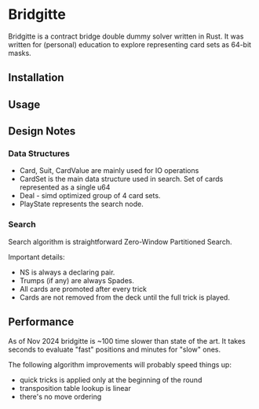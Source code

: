 # Bridgitte

Bridgitte is a contract bridge double dummy solver written in Rust.
It was written for (personal) education to explore representing
card sets as 64-bit masks.

## Installation

## Usage

## Design Notes

### Data Structures

- Card, Suit, CardValue are mainly used for IO operations
- CardSet is the main data structure used
  in search. Set of cards represented as a single u64
- Deal - simd optimized group of 4 card sets.
- PlayState represents the search node.

### Search

Search algorithm is straightforward Zero-Window Partitioned Search.

Important details:

- NS is always a declaring pair.
- Trumps (if any) are always Spades.
- All cards are promoted after every trick
- Cards are not removed from the deck until the full trick is played.

## Performance

As of Nov 2024 bridgitte is ~100 time slower than state of the art.
It takes seconds to evaluate "fast" positions and minutes for
"slow" ones.

The following algorithm improvements will probably speed things up:

- quick tricks is applied only at the beginning of the round
- transposition table lookup is linear
- there's no move ordering

